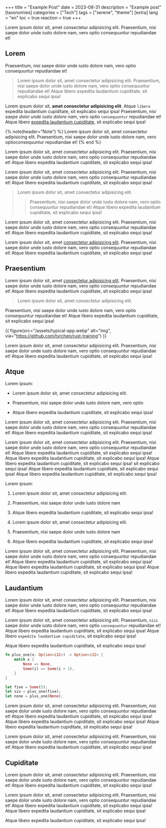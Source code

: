 +++
title = "Example Post"
date = 2023-08-31
description = "Example post"
[taxonomies]
categories = ["Tech"]
tags = ["serene", "theme"]
[extra]
lang = "en"
toc = true
reaction = true
+++

Lorem ipsum dolor sit, amet consectetur adipisicing elit. Praesentium, nisi saepe dolor unde iusto dolore nam, vero optio consequuntur repudiandae et!

## Lorem

Praesentium, nisi saepe dolor unde iusto dolore nam, vero optio consequuntur repudiandae et!

> Lorem ipsum dolor sit, amet consectetur adipisicing elit. Praesentium, nisi saepe dolor unde iusto dolore nam, vero optio consequuntur repudiandae et! Atque libero expedita laudantium cupiditate, sit explicabo sequi ipsa!

Lorem ipsum dolor sit, **amet consectetur adipisicing elit**. Atque `libero` expedita laudantium cupiditate, sit explicabo sequi ipsa! Praesentium, *nisi saepe dolor unde iusto dolore nam*, vero optio `consequuntur` repudiandae et! Atque libero [expedita laudantium cupiditate](https://example.com), sit explicabo sequi ipsa!

{% note(header="Note") %}
Lorem ipsum dolor sit, amet consectetur adipisicing elit. Praesentium, nisi saepe dolor unde iusto dolore nam, vero
optioconsequuntur repudiandae et!
{% end %}

Lorem ipsum dolor sit, amet consectetur adipisicing elit. Praesentium, nisi saepe dolor unde iusto dolore nam, vero optio consequuntur repudiandae et! Atque libero expedita laudantium cupiditate, sit explicabo sequi ipsa!

Lorem ipsum dolor sit, amet consectetur adipisicing elit. Praesentium, nisi saepe dolor unde iusto dolore nam, vero optio consequuntur repudiandae et! Atque libero expedita laudantium cupiditate, sit explicabo sequi ipsa!

> Lorem ipsum dolor sit, amet consectetur adipisicing elit.
> > Praesentium, nisi saepe dolor unde iusto dolore nam, vero optio consequuntur repudiandae et! Atque libero expedita laudantium cupiditate, sit explicabo sequi ipsa!

Lorem ipsum dolor sit, amet consectetur adipisicing elit. Praesentium, nisi saepe dolor unde iusto dolore nam, vero optio consequuntur repudiandae et! Atque libero expedita laudantium cupiditate, sit explicabo sequi ipsa!

Lorem ipsum dolor sit, amet [consectetur adipisicing elit](https://example.com). Praesentium, nisi saepe dolor unde iusto dolore nam, vero optio consequuntur repudiandae et! Atque libero expedita laudantium cupiditate, sit explicabo sequi ipsa!

## Praesentium

Lorem ipsum dolor sit, amet [consectetur adipisicing elit](https://example.com). Praesentium, nisi saepe dolor unde iusto dolore nam, vero optio consequuntur repudiandae et! Atque libero expedita laudantium cupiditate, sit explicabo sequi ipsa!

> Lorem ipsum dolor sit, amet consectetur adipisicing elit.

Praesentium, nisi saepe dolor unde iusto dolore nam, vero optio consequuntur repudiandae et! Atque libero expedita laudantium cupiditate, sit explicabo sequi ipsa!

{{ figure(src="/assets/typical-app.webp" alt="img", via="https://github.com/tyrchen/rust-training") }}

Lorem ipsum dolor sit, amet consectetur adipisicing elit. Praesentium, nisi saepe dolor unde iusto dolore nam, vero optio consequuntur repudiandae et! Atque libero expedita laudantium cupiditate, sit explicabo sequi ipsa!


## Atque

Lorem ipsum:

- Lorem ipsum dolor sit, amet consectetur adipisicing elit.

- Praesentium, nisi saepe dolor unde iusto dolore nam, vero optio

- Atque libero expedita laudantium cupiditate, sit explicabo sequi ipsa!

Lorem ipsum dolor sit, amet consectetur adipisicing elit. Praesentium, nisi saepe dolor unde iusto dolore nam, vero optio consequuntur repudiandae et! Atque libero expedita laudantium cupiditate, sit explicabo sequi ipsa!

Lorem ipsum dolor sit, amet consectetur adipisicing elit. Praesentium, nisi saepe dolor unde iusto dolore nam, vero optio consequuntur repudiandae et! Atque libero expedita laudantium cupiditate, sit explicabo sequi ipsa!  Atque libero expedita laudantium cupiditate, sit explicabo sequi ipsa! Atque libero expedita laudantium cupiditate, sit explicabo sequi ipsa! sit explicabo sequi ipsa!  Atque libero expedita laudantium cupiditate, sit explicabo sequi ipsa! Atque libero expedita laudantium cupiditate, sit explicabo sequi ipsa!

Lorem ipsum:

1. Lorem ipsum dolor sit, amet consectetur adipisicing elit.

2. Praesentium, nisi saepe dolor unde iusto dolore nam

3. Atque libero expedita laudantium cupiditate, sit explicabo sequi ipsa!

4. Lorem ipsum dolor sit, amet consectetur adipisicing elit.

5. Praesentium, nisi saepe dolor unde iusto dolore nam

6. Atque libero expedita laudantium cupiditate, sit explicabo sequi ipsa!

Lorem ipsum dolor sit, amet consectetur adipisicing elit. Praesentium, nisi saepe dolor unde iusto dolore nam, vero optio consequuntur repudiandae et! Atque libero expedita laudantium cupiditate, sit explicabo sequi ipsa!  Atque libero expedita laudantium cupiditate, sit explicabo sequi ipsa! Atque libero expedita laudantium cupiditate, sit explicabo sequi ipsa!

## Laudantium

Lorem ipsum dolor sit, amet consectetur adipisicing elit. Praesentium, nisi saepe dolor unde iusto dolore nam, vero optio consequuntur repudiandae et! Atque libero expedita laudantium cupiditate, sit explicabo sequi ipsa!

Lorem ipsum dolor sit, amet consectetur adipisicing elit. Praesentium, `nisi` saepe dolor unde iusto dolore nam, vero optio `consequuntur` repudiandae et! Atque libero expedita laudantium cupiditate, sit explicabo sequi ipsa!  Atque libero `expedita laudantium cupiditate`, sit explicabo sequi ipsa!

Atque libero expedita laudantium cupiditate, sit explicabo sequi ipsa!


```rs
fn plus_one(x: Option<i32>) -> Option<i32> {
    match x {
        None => None,
        Some(i) => Some(i + 1),
    }
}

let five = Some(5);
let six = plus_one(five);
let none = plus_one(None);
```

Lorem ipsum dolor sit, amet consectetur adipisicing elit. Praesentium, nisi saepe dolor unde iusto dolore nam, vero optio consequuntur repudiandae et! Atque libero expedita laudantium cupiditate, sit explicabo sequi ipsa!  Atque libero expedita laudantium cupiditate, sit explicabo sequi ipsa! Atque libero expedita laudantium cupiditate, sit explicabo sequi ipsa!

Lorem ipsum dolor sit, amet consectetur adipisicing elit. Praesentium, nisi saepe dolor unde iusto dolore nam, vero optio consequuntur repudiandae et! Atque libero expedita laudantium cupiditate, sit explicabo sequi ipsa!

## Cupiditate

Lorem ipsum dolor sit, amet consectetur adipisicing elit. Praesentium, nisi saepe dolor unde iusto dolore nam, vero optio consequuntur repudiandae et! Atque libero expedita laudantium cupiditate, sit explicabo sequi ipsa!

Lorem ipsum dolor sit, amet consectetur adipisicing elit. Praesentium, nisi saepe dolor unde iusto dolore nam, vero optio consequuntur repudiandae et! Atque libero expedita laudantium cupiditate, sit explicabo sequi ipsa!  Atque libero expedita laudantium cupiditate, sit explicabo sequi ipsa!

Atque libero expedita laudantium cupiditate, sit explicabo sequi ipsa!


